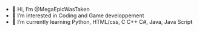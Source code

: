- 👋 Hi, I’m @MegaEpicWasTaken
- 👀 I’m interested in Coding and Game developpement
- 🌱 I’m currently learning Python,  HTML/css, C C++ C#, Java, Java Script

<!---
MegaEpicWasTaken/MegaEpicWasTaken is a ✨ special ✨ repository because its `README.md` (this file) appears on your GitHub profile.
You can click the Preview link to take a look at your changes.
--->
